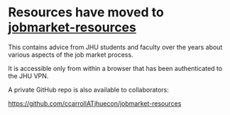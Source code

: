 # Resources have moved to [jobmarket-resources](https://livejohnshopkins-my.sharepoint.com/:f:/g/personal/econplacement_jh_edu/Ej6o20DvrWRDlcutWlbk5joBAImXNSFHOMV5keH_QK9ndQ?e=vinv6f)

This contains advice from JHU students and faculty over the years about various aspects of the job market process.

It is accessible only from within a browser that has been authenticated to the JHU VPN.

A private GitHub repo is also available to collaborators:

https://github.com/ccarrollATjhuecon/jobmarket-resources

